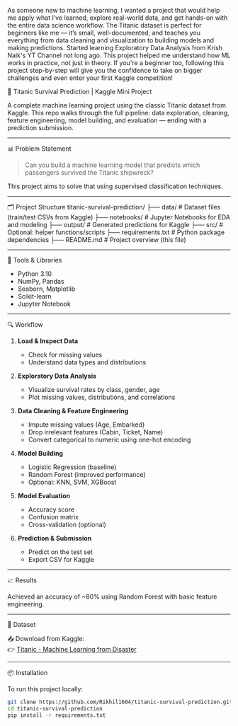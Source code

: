 As someone new to machine learning, I wanted a project that would help me apply what I’ve learned, explore real-world data, and get hands-on with the entire data science workflow. The Titanic dataset is perfect for beginners like me — it’s small, well-documented, and teaches you everything from data cleaning and visualization to building models and making predictions. Started learning Exploratory Data Analysis from Krish Naik's YT Channel not long ago.
This project helped me understand how ML works in practice, not just in theory. If you're a beginner too, following this project step-by-step will give you the confidence to take on bigger challenges and even enter your first Kaggle competition!


🚢 Titanic Survival Prediction | Kaggle Mini Project

A complete machine learning project using the classic Titanic dataset from Kaggle. This repo walks through the full pipeline: data exploration, cleaning, feature engineering, model building, and evaluation — ending with a prediction submission.

---

📊 Problem Statement

> Can you build a machine learning model that predicts which passengers survived the Titanic shipwreck?

This project aims to solve that using supervised classification techniques.

---

🗂️ Project Structure
titanic-survival-prediction/
├── data/ # Dataset files (train/test CSVs from Kaggle)
├── notebooks/ # Jupyter Notebooks for EDA and modeling
├── output/ # Generated predictions for Kaggle
├── src/ # Optional: helper functions/scripts
├── requirements.txt # Python package dependencies
├── README.md # Project overview (this file)


---
🔧 Tools & Libraries

- Python 3.10
- NumPy, Pandas
- Seaborn, Matplotlib
- Scikit-learn
- Jupyter Notebook

---

🔍 Workflow

1. **Load & Inspect Data**
   - Check for missing values
   - Understand data types and distributions

2. **Exploratory Data Analysis**
   - Visualize survival rates by class, gender, age
   - Plot missing values, distributions, and correlations

3. **Data Cleaning & Feature Engineering**
   - Impute missing values (Age, Embarked)
   - Drop irrelevant features (Cabin, Ticket, Name)
   - Convert categorical to numeric using one-hot encoding

4. **Model Building**
   - Logistic Regression (baseline)
   - Random Forest (improved performance)
   - Optional: KNN, SVM, XGBoost

5. **Model Evaluation**
   - Accuracy score
   - Confusion matrix
   - Cross-validation (optional)

6. **Prediction & Submission**
   - Predict on the test set
   - Export CSV for Kaggle

---

📈 Results

Achieved an accuracy of ~80% using Random Forest with basic feature engineering.

---

📁 Dataset

📥 Download from Kaggle:  
👉 [Titanic - Machine Learning from Disaster](https://www.kaggle.com/competitions/titanic/data)

---

📦 Installation

To run this project locally:

```bash
git clone https://github.com/Rikhil1604/titanic-survival-prediction.git
cd titanic-survival-prediction
pip install -r requirements.txt
